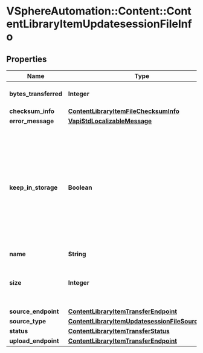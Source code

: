 # VSphereAutomation::Content::ContentLibraryItemUpdatesessionFileInfo

## Properties
Name | Type | Description | Notes
------------ | ------------- | ------------- | -------------
**bytes_transferred** | **Integer** | The number of bytes of this file that have been received by the server. | 
**checksum_info** | [**ContentLibraryItemFileChecksumInfo**](ContentLibraryItemFileChecksumInfo.md) |  | [optional] 
**error_message** | [**VapiStdLocalizableMessage**](VapiStdLocalizableMessage.md) |  | [optional] 
**keep_in_storage** | **Boolean** | Whether or not the file will be kept in storage upon update session completion. The flag is true for most files, and false for metadata files such as manifest and certificate file of update session with library item type OVF. Any file with {@link Info#keepInStorage} set to false will not show up in the list of files returned from {@link content.library.item.File#list} upon update session completion. | [optional] 
**name** | **String** | The name of the file. | 
**size** | **Integer** | The file size, in bytes as received by the server. This {@term field} is guaranteed to be set when the server has completely received the file. | [optional] 
**source_endpoint** | [**ContentLibraryItemTransferEndpoint**](ContentLibraryItemTransferEndpoint.md) |  | [optional] 
**source_type** | [**ContentLibraryItemUpdatesessionFileSourceType**](ContentLibraryItemUpdatesessionFileSourceType.md) |  | 
**status** | [**ContentLibraryItemTransferStatus**](ContentLibraryItemTransferStatus.md) |  | 
**upload_endpoint** | [**ContentLibraryItemTransferEndpoint**](ContentLibraryItemTransferEndpoint.md) |  | [optional] 


